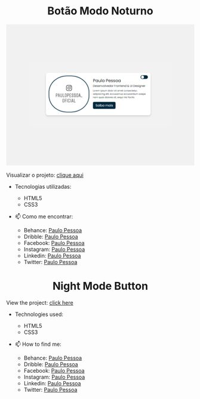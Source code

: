 <div align="center">

# Botão Modo Noturno

</div>

![image-card](img/btn-toggle.gif)

Visualizar o projeto: [clique aqui](http://botao-modo-noturno.epizy.com/?i=1)

- Tecnologias utilizadas:
	- HTML5
	- CSS3

- 📫 Como me encontrar:
	- Behance: [Paulo Pessoa](https://www.behance.net/mr-cerebro)
	- Dribble: [Paulo Pessoa](https://dribbble.com/mr-cerebro)
	- Facebook: [Paulo Pessoa](https://www.facebook.com/paulo1pessoa)
  	- Instagram: [Paulo Pessoa](https://www.instagram.com/_mrcerebro/)
  	- Linkedin: [Paulo Pessoa](https://www.linkedin.com/in/paulo-pessoa-2777841b2/)
  	- Twitter: [Paulo Pessoa](https://twitter.com/PauloPe65041263)

<div align="center">

# Night Mode Button

</div>

View the project: [click here](http://botao-modo-noturno.epizy.com/?i=1)

- Technologies used:
	- HTML5
	- CSS3

- 📫 How to find me:
	- Behance: [Paulo Pessoa](https://www.behance.net/mr-cerebro)
	- Dribble: [Paulo Pessoa](https://dribbble.com/mr-cerebro)
	- Facebook: [Paulo Pessoa](https://www.facebook.com/paulo1pessoa)
  	- Instagram: [Paulo Pessoa](https://www.instagram.com/_mrcerebro/)
  	- Linkedin: [Paulo Pessoa](https://www.linkedin.com/in/paulo-pessoa-2777841b2/)
  	- Twitter: [Paulo Pessoa](https://twitter.com/PauloPe65041263)
